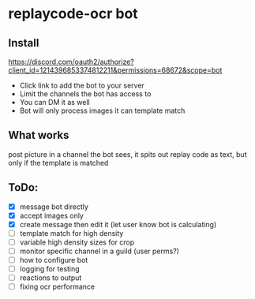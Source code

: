 # replaycode-ocr bot

## Install
https://discord.com/oauth2/authorize?client_id=1214396853374812211&permissions=68672&scope=bot

- Click link to add the bot to your server
- Limit the channels the bot has access to
- You can DM it as well
- Bot will only process images it can template match


## What works
post picture in a channel the bot sees, it spits out replay code as text, but only if the template is matched

## ToDo:
- [x] message bot directly
- [x] accept images only
- [x] create message then edit it (let user know bot is calculating)
- [ ] template match for high density
- [ ] variable high density sizes for crop
- [ ] monitor specific channel in a guild (user perms?)
- [ ] how to configure bot
- [ ] logging for testing
- [ ] reactions to output
- [ ] fixing ocr performance

